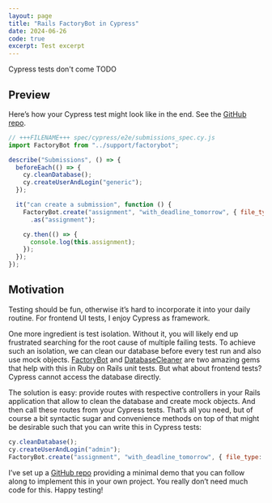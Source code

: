 ```yaml
---
layout: page
title: "Rails FactoryBot in Cypress"
date: 2024-06-26
code: true
excerpt: Test excerpt
---
```


Cypress tests don't come TODO

## Preview

Here’s how your Cypress test might look like in the end.
See the [GitHub repo][github].

```js
// +++FILENAME+++ spec/cypress/e2e/submissions_spec.cy.js
import FactoryBot from "../support/factorybot";

describe("Submissions", () => {
  beforeEach(() => {
    cy.cleanDatabase();
    cy.createUserAndLogin("generic");
  });

  it("can create a submission", function () {
    FactoryBot.create("assignment", "with_deadline_tomorrow", { file_type: ".pdf" })
      .as("assignment");

    cy.then(() => {
      console.log(this.assignment);
    });
  });
});
```

## Motivation

Testing should be fun, otherwise it’s hard to incorporate it into your daily routine. For frontend UI tests, I enjoy Cypress as framework.

One more ingredient is test isolation. Without it, you will likely end up frustrated searching for the root cause of multiple failing tests. To achieve such an isolation, we can clean our database before every test run and also use mock objects. [FactoryBot](https://github.com/thoughtbot/factory_bot) and [DatabaseCleaner](https://github.com/DatabaseCleaner/database_cleaner) are two amazing gems that help with this in Ruby on Rails unit tests. But what about frontend tests? Cypress cannot access the database directly.

The solution is easy: provide routes with respective controllers in your Rails application that allow to clean the database and create mock objects. And then call these routes from your Cypress tests. That’s all you need, but of course a bit syntactic sugar and convenience methods on top of that might be desirable such that you can write this in Cypress tests:

```js
cy.cleanDatabase();
cy.createUserAndLogin("admin");
FactoryBot.create("assignment", "with_deadline_tomorrow", { file_type: ".pdf" })
```

I’ve set up a [GitHub repo][github] providing a minimal demo that you can follow along to implement this in your own project. You really don’t need much code for this. Happy testing!

[github]: https://github.com/Splines/cypress-rails-factory-bot
